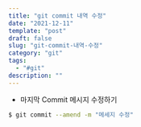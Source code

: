 ```yaml
---
title: "git commit 내역 수정"
date: "2021-12-11"
template: "post"
draft: false
slug: "git-commit-내역-수정"
category: "git"
tags:
  - "#git"
description: ""
---
```


+ 마지막 Commit 메시지 수정하기

```bash
$ git commit --amend -m "메세지 수정"
```


